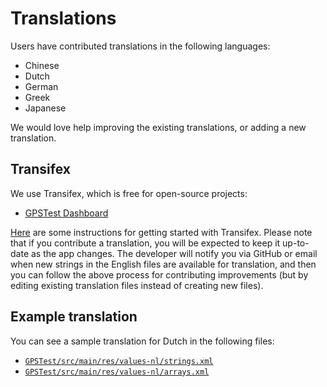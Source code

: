 # Translations

Users have contributed translations in the following languages:
* Chinese
* Dutch
* German
* Greek
* Japanese

We would love help improving the existing translations, or adding a new translation.

## Transifex

We use Transifex, which is free for open-source projects:
* [GPSTest Dashboard](https://www.transifex.com/sean-barbeau/gpstest-android/dashboard/)

[Here](https://docs.transifex.com/getting-started-1/translators) are some instructions for getting started with Transifex.  Please note that if you contribute a translation, you will be expected to keep it up-to-date as the app changes.  The developer will notify you via GitHub or email when new strings in the English files are available for translation, and then you can follow the above process for contributing improvements (but by editing existing translation files instead of creating new files).

## Example translation

You can see a sample translation for Dutch in the following files:

* [`GPSTest/src/main/res/values-nl/strings.xml`](/GPSTest/src/main/res/values-nl/strings.xml)
* [`GPSTest/src/main/res/values-nl/arrays.xml`](/GPSTest/src/main/res/values-nl/arrays.xml)